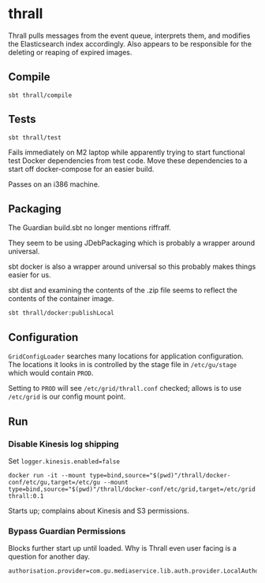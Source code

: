 # thrall

Thrall pulls messages from the event queue, interprets them, and modifies the Elasticsearch index accordingly.
Also appears to be responsible for the deleting or reaping of expired images.

## Compile

```
sbt thrall/compile
```


## Tests

```
sbt thrall/test
```

Fails immediately on M2 laptop while apparently trying to start functional test Docker dependencies from test code.
Move these dependencies to a start off docker-compose for an easier build.

Passes on an i386 machine.


## Packaging

The Guardian build.sbt no longer mentions riffraff.

They seem to be using JDebPackaging which is probably a wrapper around universal.

sbt docker is also a wrapper around universal so this probably makes things easier for us.

sbt dist and examining the contents of the .zip file seems to reflect the contents of the container image.

```
sbt thrall/docker:publishLocal
```

## Configuration

`GridConfigLoader` searches many locations for application configuration.
The locations it looks in is controlled by the stage file in `/etc/gu/stage` which would contain `PROD`.

Setting to `PROD` will see `/etc/grid/thrall.conf` checked; allows is to use `/etc/grid` is our config mount point.

## Run


### Disable Kinesis log shipping

Set `logger.kinesis.enabled=false`

```
docker run -it --mount type=bind,source="$(pwd)"/thrall/docker-conf/etc/gu,target=/etc/gu --mount type=bind,source="$(pwd)"/thrall/docker-conf/etc/grid,target=/etc/grid thrall:0.1
```

Starts up; complains about Kinesis and S3 permissions.


### Bypass Guardian Permissions

Blocks further start up until loaded.
Why is Thrall even user facing is a question for another day.

```
authorisation.provider=com.gu.mediaservice.lib.auth.provider.LocalAuthorisationProvider
```
